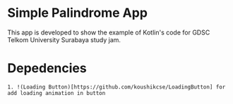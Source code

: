 # Simple Palindrome App
This app is developed to show the example of Kotlin's code for GDSC Telkom University Surabaya study jam.

# Depedencies
    1. !(Loading Button)[https://github.com/koushikcse/LoadingButton] for add loading animation in button
    
